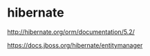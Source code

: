 # hibernate

http://hibernate.org/orm/documentation/5.2/

https://docs.jboss.org/hibernate/entitymanager
